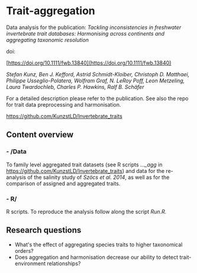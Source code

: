 # Trait-aggregation

Data analysis for the publication: *Tackling inconsistencies in freshwater invertebrate trait databases: Harmonising across continents and aggregating taxonomic resolution*

doi:

[https://doi.org/10.1111/fwb.13840](https://doi.org/10.1111/fwb.13840)

*Stefan Kunz, Ben J. Kefford, Astrid Schmidt-Kloiber, Christoph D. Matthaei, Philippe Usseglio-Polatera, Wolfram Graf, N. LeRoy Poff, Leon Metzeling, Laura Twardochleb, Charles P. Hawkins, Ralf B. Schäfer*

For a detailed description please refer to the publication. See also the repo for trait data preprocessing and harmonisation.

https://github.com/KunzstLD/Invertebrate_traits

## Content overview

### - /Data

To family level aggregated trait datasets (see R scripts ...*_agg* in https://github.com/KunzstLD/Invertebrate_traits) and data for the re-analysis of the salinity study of *Szöcs et al. 2014*, as well as for the comparison of assigned and aggregated traits.

### - R/

R scripts. To reproduce the analysis follow along the script *Run.R.*

## Research questions

- What's the effect of aggregating species traits to higher taxonomical orders?
- Does aggregation and harmonisation decrease our ability to detect trait-environment relationships?
